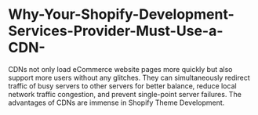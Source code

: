 # Why-Your-Shopify-Development-Services-Provider-Must-Use-a-CDN-
CDNs not only load eCommerce website pages more quickly but also support more users without any glitches. They can simultaneously redirect traffic of busy servers to other servers for better balance, reduce local network traffic congestion, and prevent single-point server failures. The advantages of CDNs are immense in Shopify Theme Development. 
